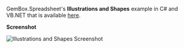 GemBox.Spreadsheet's **Illustrations and Shapes** example in C# and VB.NET that is available [here](https://www.gemboxsoftware.com/spreadsheet/examples/excel-illustrations-shapes/801).

**Screenshot**


![Illustrations and Shapes Screenshot](https://www.gemboxsoftware.com/Spreadsheet/Examples/Content/XLSXPreservation/IllustrationsandShapes/IllustrationsAndShapes.png)